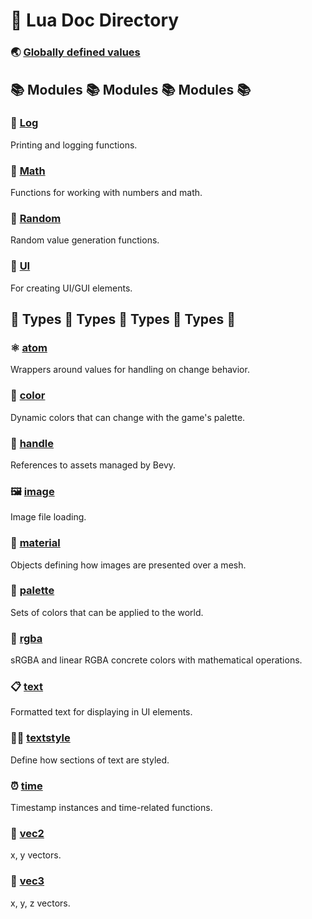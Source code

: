 # 🌙 Lua Doc Directory

### 🌏 [Globally defined values](lua_api/Globals.md)

## 📚 Modules 📚 Modules 📚 Modules 📚

### 📝 [Log](lua_api/Log.md)
Printing and logging functions.

### 🧮 [Math](lua_api/Math.md)
Functions for working with numbers and math.

### 🎲 [Random](lua_api/Random.md)
Random value generation functions.

### 📱 [UI](lua_api/UI.md)
For creating UI/GUI elements.

## 🎴 Types 🎴 Types 🎴 Types 🎴 Types 🎴

### ⚛️ [atom](lua_api/types/Atom.md)
Wrappers around values for handling on change behavior.

### 🌈 [color](lua_api/types/Color.md)
Dynamic colors that can change with the game's palette.

### 👏 [handle](lua_api/types/Handle.md)
References to assets managed by Bevy.

### 🖼️ [image](lua_api/types/Image.md)
Image file loading.

### 🧵 [material](lua_api/types/Material.md)
Objects defining how images are presented over a mesh.

### 🎨 [palette](lua_api/types/Palette.md)
Sets of colors that can be applied to the world.

### 🌈 [rgba](lua_api/types/Rgba.md)
sRGBA and linear RGBA concrete colors with mathematical operations.

### 📋 [text](lua_api/types/Text.md)
Formatted text for displaying in UI elements.

### 💃🏾 [textstyle](lua_api/types/TextStyle.md)
Define how sections of text are styled.

### ⏰ [time](lua_api/types/Time.md)
Timestamp instances and time-related functions.

### 🔢 [vec2](lua_api/types/Vec2.md)
x, y vectors.

### 🔢 [vec3](lua_api/types/Vec3.md)
x, y, z vectors.